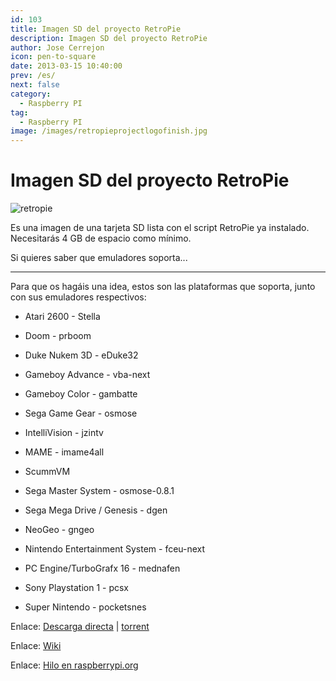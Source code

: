 ```yaml
---
id: 103
title: Imagen SD del proyecto RetroPie
description: Imagen SD del proyecto RetroPie
author: Jose Cerrejon
icon: pen-to-square
date: 2013-03-15 10:40:00
prev: /es/
next: false
category:
  - Raspberry PI
tag:
  - Raspberry PI
image: /images/retropieprojectlogofinish.jpg
---
```


# Imagen SD del proyecto RetroPie

![retropie](/images/retropieprojectlogofinish.jpg)

Es una imagen de una tarjeta SD lista con el script RetroPie ya instalado. Necesitarás 4 GB de espacio como mínimo.

Si quieres saber que emuladores soporta...

- - -
Para que os hagáis una idea, estos son las plataformas que soporta, junto con sus emuladores respectivos:

* Atari 2600 - Stella

* Doom - prboom

* Duke Nukem 3D - eDuke32

* Gameboy Advance - vba-next

* Gameboy Color - gambatte

* Sega Game Gear - osmose

* IntelliVision - jzintv

* MAME - imame4all

* ScummVM

* Sega Master System - osmose-0.8.1

* Sega Mega Drive / Genesis - dgen

* NeoGeo - gngeo

* Nintendo Entertainment System - fceu-next

* PC Engine/TurboGrafx 16 - mednafen

* Sony Playstation 1 - pcsx

* Super Nintendo - pocketsnes

Enlace: [Descarga directa](http://blog.petrockblock.com/?wpdmdl=9) | [torrent](http://blog.petrockblock.com/?wpdmdl=12)

Enlace: [Wiki](https://github.com/petrockblog/RetroPie-Setup/wiki)

Enlace: [Hilo en raspberrypi.org](http://www.raspberrypi.org/phpBB3/viewtopic.php?f=78&t=13600)